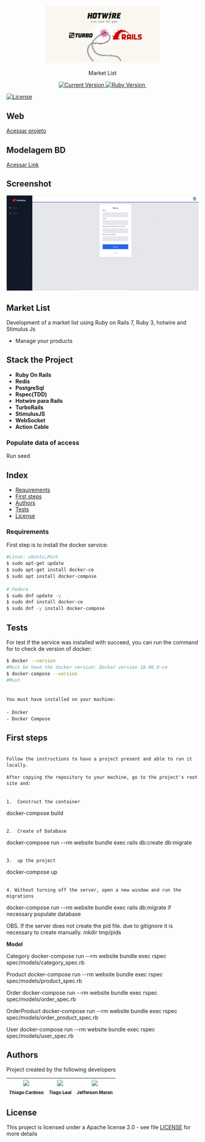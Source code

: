 <p align="center">
  <a href="#">
   <img alt="Hotwire rails" src="https://github.com/tiagoleal/hotwire-rails7/blob/master/app/assets/images/hotwire.png?raw=true" width="300">
  </a>
</p>
<p align="center">Market List</p>

<p align="center">
  <a href="https://github.com/tiagoleal/hotwire-rails7">
    <img alt="Current Version" src="https://img.shields.io/badge/version-1.0.0 -blue.svg">
  </a>
  <a href="https://ruby-doc.org/core-2.7.2/">
    <img alt="Ruby Version" src="https://img.shields.io/badge/Ruby-3.0.2 -green.svg" target="_blank">
  </a>
  <a href="https://guides.rubyonrails.org/5_2_release_notes.html">
    <img alt="" src="https://img.shields.io/badge/Rails-~> 7.0.0-blue.svg" target="_blank">
  </a>
</p>

[![License](https://img.shields.io/badge/License-Apache%202.0-blue.svg)](https://opensource.org/licenses/Apache-2.0)

## Web

<a href="https://market-list-hotwire.herokuapp.com" target="_blank">Acessar projeto</a>

## Modelagem BD

<a href="https://github.com/tiagoleal/hotwire-rails7/blob/master/app/assets/images/database.png" target="_blank">Acessar Link</a>

## Screenshot
![](https://github.com/tiagoleal/hotwire-rails7/blob/master/app/assets/images/hotwire.gif)

## Market List
Development of a market list using Ruby on Rails 7, Ruby 3, hotwire and Stimulus Js
- Manage your products

## Stack the Project

- **Ruby On Rails**
- **Redis**
- **PostgreSql**
- **Rspec(TDD)**
- **Hotwire para Rails**
- **TurboRails**
- **StimulusJS**
- **WebSocket**
- **Action Cable**

### Populate data of access
Run seed

## Index

- [Requirements](#requirements)
- [First steps](#first-steps)
- [Authors](#authors)
- [Tests](#tests)
- [License](#license)

### Requirements

First step is to install the docker service:

```bash
#Linux: ubuntu,Mint
$ sudo apt-get update
$ sudo apt-get install docker-ce
$ sudo apt install docker-compose

# Fedora
$ sudo dnf update -y
$ sudo dnf install docker-ce
$ sudo dnf -y install docker-compose
```

## Tests

For test if the service was installed with succeed, you can run the command for to check de version of docker:

```bash
$ docker --version
#Must be have the docker version: Docker version 18.06.0-ce
$ docker-compose --version
#Must


You must have installed on your machine:

- Docker
- Docker Compose
```

## First steps
```

Follow the instructions to have a project present and able to run it locally.

After copying the repository to your machine, go to the project's root site and:


1.  Construct the container

```
docker-compose build
```

2.  Create of Database

```
docker-compose run --rm website bundle exec rails db:create db:migrate

```

3.  up the project

```
docker-compose up
```

4. Without turning off the server, open a new window and run the migrations

```
docker-compose run --rm website bundle exec rails db:migrate if necessary populate database

OBS. If the server does not create the pid file. due to gitignore
it is necessary to create manually.
mkdir tmp/pids

**Model**

Category
docker-compose run --rm website bundle exec rspec spec/models/category_spec.rb

Product
docker-compose run --rm website bundle exec rspec spec/models/product_spec.rb

Order
docker-compose run --rm website bundle exec rspec spec/models/order_spec.rb

OrderProduct
docker-compose run --rm website bundle exec rspec spec/models/order_product_spec.rb

User
docker-compose run --rm website bundle exec rspec spec/models/user_spec.rb

## Authors

Project created by the following developers

<!-- ALL-CONTRIBUTORS-LIST:START - Do not remove or modify this section -->
<!-- prettier-ignore -->
| [<img src="https://avatars.githubusercontent.com/u/1753070?v=4" width="100px;"/><br /><sub><b>Thiago Cardoso</b></sub>](https://github.com/Thiago-Cardoso)<br /> | [<img src="https://avatars1.githubusercontent.com/u/5727529?s=460&v=4" width="100px;"/><br /><sub><b>Tiago Leal</b></sub>](https://github.com/tiagoleal)<br /> | [<img src="https://avatars.githubusercontent.com/u/7293590?v=4" width="100px;"/><br /><sub><b>Jefferson Maran</b></sub>](https://github.com/jeffmaran)<br /> |
| :---: | :---: | :---: |

## License

This project is licensed under a Apache license 2.0 - see file [LICENSE](LICENSE) for more details